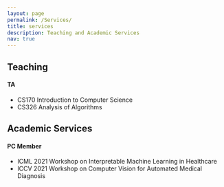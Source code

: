 ```yaml
---
layout: page
permalink: /Services/
title: services
description: Teaching and Academic Services
nav: true
---
```


## Teaching

#### TA

- CS170	Introduction to Computer Science
- CS326 Analysis of Algorithms

## Academic Services

#### PC Member
- ICML 2021 Workshop on Interpretable Machine Learning in Healthcare
- ICCV 2021 Workshop on Computer Vision for Automated Medical Diagnosis
